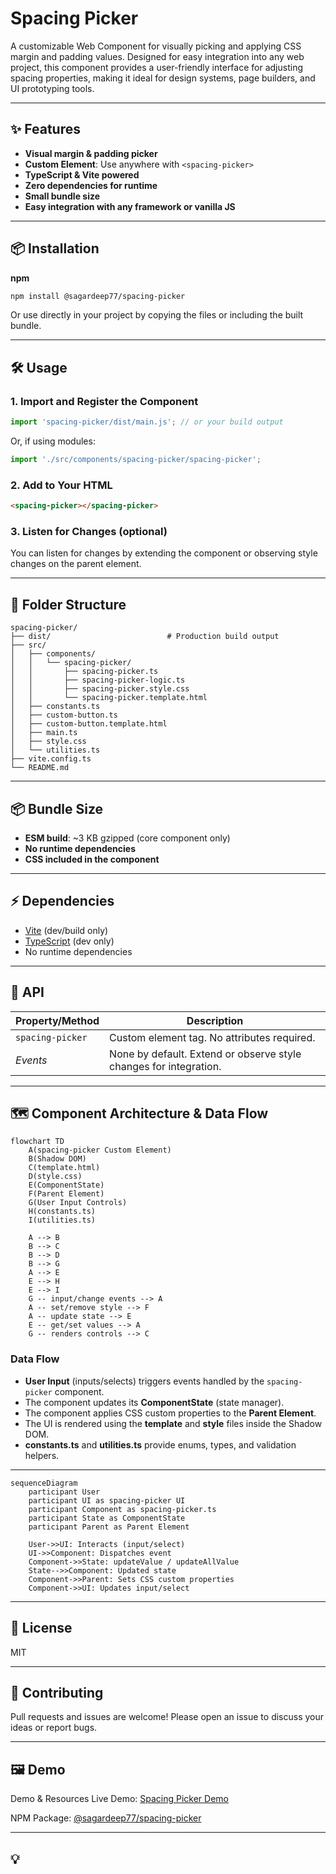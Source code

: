 # Spacing Picker

A customizable Web Component for visually picking and applying CSS margin and padding values. Designed for easy integration into any web project, this component provides a user-friendly interface for adjusting spacing properties, making it ideal for design systems, page builders, and UI prototyping tools.

---

## ✨ Features

- **Visual margin & padding picker**  
- **Custom Element**: Use anywhere with `<spacing-picker>`
- **TypeScript & Vite powered**  
- **Zero dependencies for runtime**  
- **Small bundle size**  
- **Easy integration with any framework or vanilla JS**

---

## 📦 Installation

**npm**
```sh
npm install @sagardeep77/spacing-picker
```

Or use directly in your project by copying the files or including the built bundle.

---

## 🛠️ Usage

### 1. Import and Register the Component

```js
import 'spacing-picker/dist/main.js'; // or your build output
```

Or, if using modules:

```js
import './src/components/spacing-picker/spacing-picker';
```

### 2. Add to Your HTML

```html
<spacing-picker></spacing-picker>
```

### 3. Listen for Changes (optional)

You can listen for changes by extending the component or observing style changes on the parent element.

---

## 📁 Folder Structure

```
spacing-picker/
├── dist/                          # Production build output
├── src/
│   ├── components/
│   │   └── spacing-picker/
│   │       ├── spacing-picker.ts
│   │       ├── spacing-picker-logic.ts
│   │       ├── spacing-picker.style.css
│   │       └── spacing-picker.template.html
│   ├── constants.ts
│   ├── custom-button.ts
│   ├── custom-button.template.html
│   ├── main.ts
│   ├── style.css
│   └── utilities.ts
├── vite.config.ts
└── README.md
```

---

## 📦 Bundle Size

- **ESM build**: ~3 KB gzipped (core component only)
- **No runtime dependencies**  
- **CSS included in the component**

---

## ⚡ Dependencies

- [Vite](https://vitejs.dev/) (dev/build only)
- [TypeScript](https://www.typescriptlang.org/) (dev only)
- No runtime dependencies

---

## 🧩 API

| Property/Method | Description |
|-----------------|-------------|
| `spacing-picker` | Custom element tag. No attributes required. |
| _Events_        | None by default. Extend or observe style changes for integration. |

---

## 🗺️ Component Architecture & Data Flow

```mermaid
flowchart TD
    A(spacing-picker Custom Element)
    B(Shadow DOM)
    C(template.html)
    D(style.css)
    E(ComponentState)
    F(Parent Element)
    G(User Input Controls)
    H(constants.ts)
    I(utilities.ts)

    A --> B
    B --> C
    B --> D
    B --> G
    A --> E
    E --> H
    E --> I
    G -- input/change events --> A
    A -- set/remove style --> F
    A -- update state --> E
    E -- get/set values --> A
    G -- renders controls --> C
```

### Data Flow

- **User Input** (inputs/selects) triggers events handled by the `spacing-picker` component.
- The component updates its **ComponentState** (state manager).
- The component applies CSS custom properties to the **Parent Element**.
- The UI is rendered using the **template** and **style** files inside the Shadow DOM.
- **constants.ts** and **utilities.ts** provide enums, types, and validation helpers.

---

```mermaid
sequenceDiagram
    participant User
    participant UI as spacing-picker UI
    participant Component as spacing-picker.ts
    participant State as ComponentState
    participant Parent as Parent Element

    User->>UI: Interacts (input/select)
    UI->>Component: Dispatches event
    Component->>State: updateValue / updateAllValue
    State-->>Component: Updated state
    Component->>Parent: Sets CSS custom properties
    Component->>UI: Updates input/select
```
---

## 📝 License

MIT

---

## 🙌 Contributing

Pull requests and issues are welcome! Please open an issue to discuss your ideas or report bugs.

---

## 🖼️ Demo

Demo & Resources
Live Demo: [Spacing Picker Demo](https://sagar-deep-kushwaha-portfolio.vercel.app/spacing-picker-package-demo)

NPM Package: [@sagardeep77/spacing-picker](https://www.npmjs.com/package/@sagardeep77/spacing-picker)

---

## 💡
